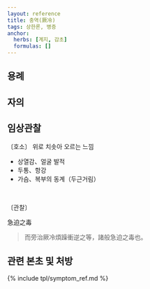 ```yaml
---
layout: reference
title: 충역(厥冷)
tags: 상한론, 병증
anchor:
  herbs: [계지, 감초]
  formulas: []
---
```



## 용례



## 자의



## 임상관찰

〔호소〕 위로 치솟아 오르는 느낌
* 상열감、얼굴 발적
* 두통、항강
* 가슴、복부의 동계（두근거림）

<br>

〔관찰〕

急迫之毒

> 而旁治厥冷煩躁衝逆之等，諸般急迫之毒也。

## 관련 본초 및 처방


{% include tpl/symptom_ref.md %}
